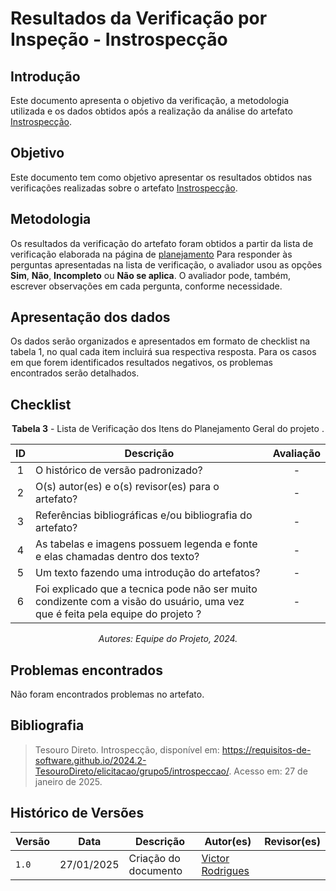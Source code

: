 # Resultados da Verificação por Inspeção - Instrospecção

## Introdução

Este documento apresenta o objetivo da verificação, a metodologia utilizada e os dados obtidos após a realização da análise do artefato [Instrospecção](../../../elicitacao/grupo5/introspeccao.md).

## Objetivo

Este documento tem como objetivo apresentar os resultados obtidos nas verificações realizadas sobre o artefato [Instrospecção](../../../elicitacao/grupo5/introspeccao.md).

## Metodologia

Os resultados da verificação do artefato foram obtidos a partir da lista de verificação elaborada na página de [planejamento](../entrega2/planej2-e2.md) Para responder às perguntas apresentadas na lista de verificação, o avaliador usou as opções **Sim**, **Não**, **Incompleto** ou **Não se aplica**. O avaliador pode, também, escrever observações em cada pergunta, conforme necessidade.

## Apresentação dos dados

Os dados serão organizados e apresentados em formato de checklist na tabela 1, no qual cada item incluirá sua respectiva resposta. Para os casos em que forem identificados resultados negativos, os problemas encontrados serão detalhados.

## Checklist

<center>

**Tabela 3** - Lista de Verificação dos Itens do Planejamento Geral do projeto .

|        ID        | Descrição                                                                                                           | Avaliação  |
| :--------------: | ------------------------------------------------------------------------------------------------------------------- | :--------: | 
| 1 | O histórico de versão padronizado? | - |
| 2 | O(s) autor(es) e o(s) revisor(es) para o artefato? | - |
| 3 | Referências bibliográficas e/ou bibliografia do artefato? | - |
| 4 | As tabelas e imagens possuem legenda e fonte e elas chamadas dentro dos texto? | - |
| 5 | Um texto fazendo uma introdução do artefatos? | - |
| 6 | Foi explicado que a tecnica pode não ser muito condizente com a visão do usuário, uma vez que é feita pela equipe do projeto ? | - |

_Autores: Equipe do Projeto, 2024._

</center>

## Problemas encontrados

Não foram encontrados problemas no artefato.

## Bibliografia

> Tesouro Direto. Introspecção, disponível em: https://requisitos-de-software.github.io/2024.2-TesouroDireto/elicitacao/grupo5/introspeccao/. Acesso em: 27 de janeiro de 2025.

## Histórico de Versões

| Versão  | Data | Descrição | Autor(es) | Revisor(es) |
| -------- | ------ | ------ | ---------- | ---------- |
| `1.0` | 27/01/2025 | Criação do documento  | [Victor Rodrigues](https://github.com/ViictorHugoo) |  |
